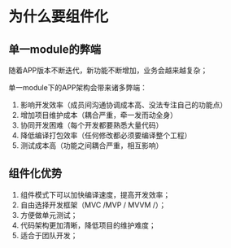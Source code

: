 # 为什么要组件化

## 单一module的弊端

随着APP版本不断迭代，新功能不断增加，业务会越来越复杂；

单一module下的APP架构会带来诸多弊端：

1. 影响开发效率（成员间沟通协调成本高、没法专注自己的功能点）
2. 增加项目维护成本（耦合严重，牵一发而动全身）
3. 协同开发困难（每个开发都要熟悉大量代码）
4. 降低编译打包效率（任何修改都必须要编译整个工程）
5. 测试成本高（功能之间耦合严重，相互影响）

## 组件化优势

1. 组件模式下可以加快编译速度，提高开发效率；
2. 自由选择开发框架（MVC /MVP / MVVM /）；
3. 方便做单元测试；
4. 代码架构更加清晰，降低项目的维护难度；
5. 适合于团队开发；

